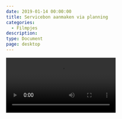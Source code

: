 ```yaml
---
date: 2019-01-14 00:00:00
title: Servicebon aanmaken via planning
categories:
  - Filmpjes
description:
type: Document
page: desktop
---
```



<video autoplay>
  <source src="https://help.ignissoftware.nl/videos/id.Serviceorder.aanmaken.via.planning.mp4" type="video/mp4">
  Your browser does not support the video tag.
</video>